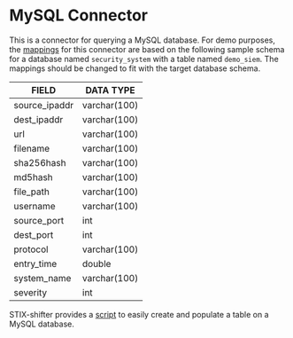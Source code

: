 # MySQL Connector

This is a connector for querying a MySQL database. For demo purposes, the [mappings](./stix_translation/json) for this connector are based on the following sample schema for a database named `security_system` with a table named `demo_siem`. The mappings should be changed to fit with the target database schema.

|  FIELD  |  DATA TYPE 
| ---------- | --------- 
|source_ipaddr |  varchar(100)
| dest_ipaddr | varchar(100) 
| url | varchar(100) 
| filename  |  varchar(100) 
| sha256hash | varchar(100)
| md5hash | varchar(100)
| file_path |   varchar(100)
| username  |  varchar(100)
| source_port | int
| dest_port  | int
| protocol   | varchar(100)
| entry_time | double
| system_name | varchar(100)
| severity  |  int

STIX-shifter provides a [script](https://github.com/opencybersecurityalliance/stix-shifter/tree/develop/stix_shifter/scripts/mysql_populate_script) to easily create and populate a table on a MySQL database.
